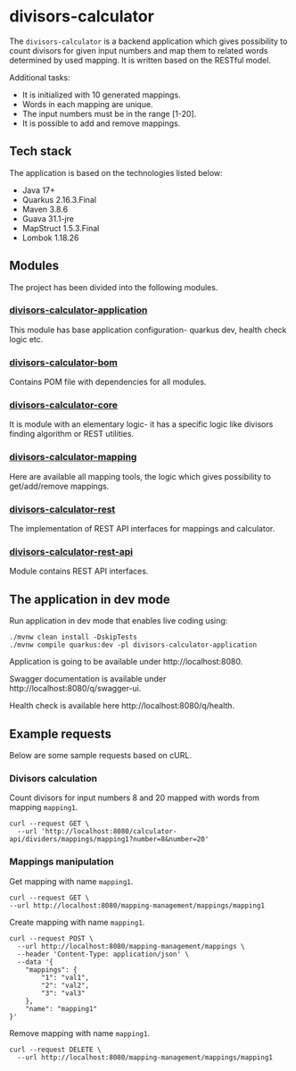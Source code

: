 # divisors-calculator

The `divisors-calculator` is a backend application which gives possibility to count divisors for given input numbers and map them to related words determined by used mapping.
It is written based on the RESTful model.

Additional tasks:
- It is initialized with 10 generated mappings.
- Words in each mapping are unique.
- The input numbers must be in the range [1-20].
- It is possible to add and remove mappings.

## Tech stack
The application is based on the technologies listed below:
- Java 17+
- Quarkus 2.16.3.Final
- Maven 3.8.6
- Guava 31.1-jre
- MapStruct 1.5.3.Final
- Lombok 1.18.26

## Modules
The project has been divided into the following modules.

### [divisors-calculator-application](divisors-calculator-application)

This module has base application configuration- quarkus dev, health check logic etc.

### [divisors-calculator-bom](divisors-calculator-bom)

Contains POM file with dependencies for all modules. 

### [divisors-calculator-core](divisors-calculator-core)

It is module with an elementary logic- it has a specific logic like divisors finding algorithm or REST utilities.

### [divisors-calculator-mapping](divisors-calculator-mapping)

Here are available all mapping tools, the logic which gives possibility to get/add/remove mappings.

### [divisors-calculator-rest](divisors-calculator-rest)

The implementation of REST API interfaces for mappings and calculator.

### [divisors-calculator-rest-api](divisors-calculator-rest-api)

Module contains REST API interfaces.

## The application in dev mode

Run application in dev mode that enables live coding using:
```shell script
./mvnw clean install -DskipTests
./mvnw compile quarkus:dev -pl divisors-calculator-application
```

Application is going to be available under http://localhost:8080.

Swagger documentation is available under http://localhost:8080/q/swagger-ui.

Health check is available here http://localhost:8080/q/health.

## Example requests

Below are some sample requests based on cURL.

### Divisors calculation

Count divisors for input numbers 8 and 20 mapped with words from mapping `mapping1`.

```
curl --request GET \
  --url 'http://localhost:8080/calculator-api/dividers/mappings/mapping1?number=8&number=20'
```

### Mappings manipulation

Get mapping with name `mapping1`.
```
curl --request GET \
--url http://localhost:8080/mapping-management/mappings/mapping1
```

Create mapping with name `mapping1`.

```
curl --request POST \
  --url http://localhost:8080/mapping-management/mappings \
  --header 'Content-Type: application/json' \
  --data '{
	"mappings": {
		"1": "val1",
		"2": "val2",
		"3": "val3"
	},
	"name": "mapping1"
}'
```

Remove mapping with name `mapping1`.

```
curl --request DELETE \
  --url http://localhost:8080/mapping-management/mappings/mapping1
```